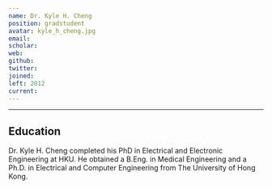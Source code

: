 ```yaml
---
name: Dr. Kyle H. Cheng
position: gradstudent
avatar: kyle_h_cheng.jpg
email: 
scholar: 
web: 
github: 
twitter: 
joined: 
left: 2012
current: 
---
```



<hr>

## Education
Dr. Kyle H. Cheng completed his PhD in Electrical and Electronic Engineering at HKU. He obtained a B.Eng. in Medical Engineering and a Ph.D. in Electrical and Computer Engineering from The University of Hong Kong.
